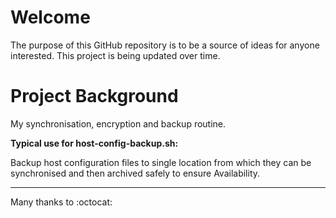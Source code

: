 Welcome
===

The purpose of this GitHub repository is to be a source of ideas for anyone interested.
This project is being updated over time.


Project Background
===
My synchronisation, encryption and backup routine. 



**Typical use for host-config-backup.sh:**

Backup host configuration files to single location from which they can be synchronised and then archived safely to ensure Availability. 

---


Many thanks to :octocat:


